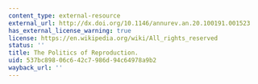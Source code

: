 ```yaml
---
content_type: external-resource
external_url: http://dx.doi.org/10.1146/annurev.an.20.100191.001523
has_external_license_warning: true
license: https://en.wikipedia.org/wiki/All_rights_reserved
status: ''
title: The Politics of Reproduction.
uid: 537bc898-06c6-42c7-986d-94c64978a9b2
wayback_url: ''
---
```

